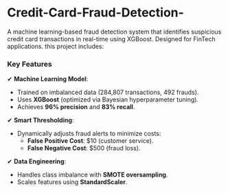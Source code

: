 # Credit-Card-Fraud-Detection-
A machine learning-based fraud detection system that identifies suspicious credit card transactions in real-time using XGBoost. Designed for FinTech applications.
this project includes: 

### Key Features 
✔ **Machine Learning Model**: 
   - Trained on imbalanced data (284,807 transactions, 492 frauds). 
   - Uses **XGBoost** (optimized via Bayesian hyperparameter tuning). 
   - Achieves **96% precision** and **83% recall**. 

✔ **Smart Thresholding**: 
   - Dynamically adjusts fraud alerts to minimize costs: 
     - **False Positive Cost**: $10 (customer service). 
     - **False Negative Cost**: $500 (fraud loss). 

✔ **Data Engineering**: 
   - Handles class imbalance with **SMOTE oversampling**. 
   - Scales features using **StandardScaler**. 
